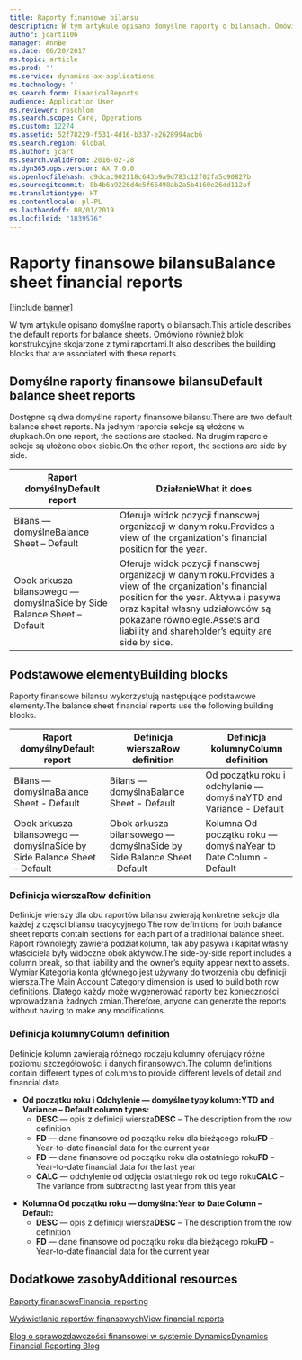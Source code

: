 ```yaml
---
title: Raporty finansowe bilansu
description: W tym artykule opisano domyślne raporty o bilansach. Omówiono również bloki konstrukcyjne skojarzone z tymi raportami.
author: jcart1106
manager: AnnBe
ms.date: 06/20/2017
ms.topic: article
ms.prod: ''
ms.service: dynamics-ax-applications
ms.technology: ''
ms.search.form: FinanicalReports
audience: Application User
ms.reviewer: roschlom
ms.search.scope: Core, Operations
ms.custom: 12274
ms.assetid: 52f78229-f531-4d16-b337-e2628994acb6
ms.search.region: Global
ms.author: jcart
ms.search.validFrom: 2016-02-28
ms.dyn365.ops.version: AX 7.0.0
ms.openlocfilehash: d9dcac902118c643b9a9d783c12f02fa5c90827b
ms.sourcegitcommit: 8b4b6a9226d4e5f66498ab2a5b4160e26dd112af
ms.translationtype: HT
ms.contentlocale: pl-PL
ms.lasthandoff: 08/01/2019
ms.locfileid: "1839576"
---
```

# <a name="balance-sheet-financial-reports"></a><span data-ttu-id="35257-104">Raporty finansowe bilansu</span><span class="sxs-lookup"><span data-stu-id="35257-104">Balance sheet financial reports</span></span>

[!include [banner](../includes/banner.md)]

<span data-ttu-id="35257-105">W tym artykule opisano domyślne raporty o bilansach.</span><span class="sxs-lookup"><span data-stu-id="35257-105">This article describes the default reports for balance sheets.</span></span> <span data-ttu-id="35257-106">Omówiono również bloki konstrukcyjne skojarzone z tymi raportami.</span><span class="sxs-lookup"><span data-stu-id="35257-106">It also describes the building blocks that are associated with these reports.</span></span> 

<a name="default-balance-sheet-reports"></a><span data-ttu-id="35257-107">Domyślne raporty finansowe bilansu</span><span class="sxs-lookup"><span data-stu-id="35257-107">Default balance sheet reports</span></span>
-----------------------------

<span data-ttu-id="35257-108">Dostępne są dwa domyślne raporty finansowe bilansu.</span><span class="sxs-lookup"><span data-stu-id="35257-108">There are two default balance sheet reports.</span></span> <span data-ttu-id="35257-109">Na jednym raporcie sekcje są ułożone w słupkach.</span><span class="sxs-lookup"><span data-stu-id="35257-109">On one report, the sections are stacked.</span></span> <span data-ttu-id="35257-110">Na drugim raporcie sekcje są ułożone obok siebie.</span><span class="sxs-lookup"><span data-stu-id="35257-110">On the other report, the sections are side by side.</span></span>

| <span data-ttu-id="35257-111">Raport domyślny</span><span class="sxs-lookup"><span data-stu-id="35257-111">Default report</span></span>                       | <span data-ttu-id="35257-112">Działanie</span><span class="sxs-lookup"><span data-stu-id="35257-112">What it does</span></span>                                                                                                                           |
|--------------------------------------|----------------------------------------------------------------------------------------------------------------------------------------|
| <span data-ttu-id="35257-113">Bilans — domyślne</span><span class="sxs-lookup"><span data-stu-id="35257-113">Balance Sheet – Default</span></span>              | <span data-ttu-id="35257-114">Oferuje widok pozycji finansowej organizacji w danym roku.</span><span class="sxs-lookup"><span data-stu-id="35257-114">Provides a view of the organization's financial position for the year.</span></span>                                                                 |
| <span data-ttu-id="35257-115">Obok arkusza bilansowego — domyślna</span><span class="sxs-lookup"><span data-stu-id="35257-115">Side by Side Balance Sheet – Default</span></span> | <span data-ttu-id="35257-116">Oferuje widok pozycji finansowej organizacji w danym roku.</span><span class="sxs-lookup"><span data-stu-id="35257-116">Provides a view of the organization's financial position for the year.</span></span> <span data-ttu-id="35257-117">Aktywa i pasywa oraz kapitał własny udziałowców są pokazane równolegle.</span><span class="sxs-lookup"><span data-stu-id="35257-117">Assets and liability and shareholder’s equity are side by side.</span></span> |

## <a name="building-blocks"></a><span data-ttu-id="35257-118">Podstawowe elementy</span><span class="sxs-lookup"><span data-stu-id="35257-118">Building blocks</span></span>
<span data-ttu-id="35257-119">Raporty finansowe bilansu wykorzystują następujące podstawowe elementy.</span><span class="sxs-lookup"><span data-stu-id="35257-119">The balance sheet financial reports use the following building blocks.</span></span>

| <span data-ttu-id="35257-120">Raport domyślny</span><span class="sxs-lookup"><span data-stu-id="35257-120">Default report</span></span>                       | <span data-ttu-id="35257-121">Definicja wiersza</span><span class="sxs-lookup"><span data-stu-id="35257-121">Row definition</span></span>                       | <span data-ttu-id="35257-122">Definicja kolumny</span><span class="sxs-lookup"><span data-stu-id="35257-122">Column definition</span></span>             |
|--------------------------------------|--------------------------------------|-------------------------------|
| <span data-ttu-id="35257-123">Bilans — domyślna</span><span class="sxs-lookup"><span data-stu-id="35257-123">Balance Sheet - Default</span></span>              | <span data-ttu-id="35257-124">Bilans — domyślna</span><span class="sxs-lookup"><span data-stu-id="35257-124">Balance Sheet - Default</span></span>              | <span data-ttu-id="35257-125">Od początku roku i odchylenie — domyślna</span><span class="sxs-lookup"><span data-stu-id="35257-125">YTD and Variance - Default</span></span>    |
| <span data-ttu-id="35257-126">Obok arkusza bilansowego — domyślna</span><span class="sxs-lookup"><span data-stu-id="35257-126">Side by Side Balance Sheet – Default</span></span> | <span data-ttu-id="35257-127">Obok arkusza bilansowego — domyślna</span><span class="sxs-lookup"><span data-stu-id="35257-127">Side by Side Balance Sheet – Default</span></span> | <span data-ttu-id="35257-128">Kolumna Od początku roku — domyślna</span><span class="sxs-lookup"><span data-stu-id="35257-128">Year to Date Column - Default</span></span> |

### <a name="row-definition"></a><span data-ttu-id="35257-129">Definicja wiersza</span><span class="sxs-lookup"><span data-stu-id="35257-129">Row definition</span></span>

<span data-ttu-id="35257-130">Definicje wierszy dla obu raportów bilansu zwierają konkretne sekcje dla każdej z części bilansu tradycyjnego.</span><span class="sxs-lookup"><span data-stu-id="35257-130">The row definitions for both balance sheet reports contain sections for each part of a traditional balance sheet.</span></span> <span data-ttu-id="35257-131">Raport równoległy zawiera podział kolumn, tak aby pasywa i kapitał własny właściciela były widoczne obok aktywów.</span><span class="sxs-lookup"><span data-stu-id="35257-131">The side-by-side report includes a column break, so that liability and the owner’s equity appear next to assets.</span></span> <span data-ttu-id="35257-132">Wymiar Kategoria konta głównego jest używany do tworzenia obu definicji wiersza.</span><span class="sxs-lookup"><span data-stu-id="35257-132">The Main Account Category dimension is used to build both row definitions.</span></span> <span data-ttu-id="35257-133">Dlatego każdy może wygenerować raporty bez konieczności wprowadzania żadnych zmian.</span><span class="sxs-lookup"><span data-stu-id="35257-133">Therefore, anyone can generate the reports without having to make any modifications.</span></span>

### <a name="column-definition"></a><span data-ttu-id="35257-134">Definicja kolumny</span><span class="sxs-lookup"><span data-stu-id="35257-134">Column definition</span></span>

<span data-ttu-id="35257-135">Definicje kolumn zawierają różnego rodzaju kolumny oferujący różne poziomu szczegółowości i danych finansowych.</span><span class="sxs-lookup"><span data-stu-id="35257-135">The column definitions contain different types of columns to provide different levels of detail and financial data.</span></span>

-   <span data-ttu-id="35257-136">**Od początku roku i Odchylenie — domyślne typy kolumn:**</span><span class="sxs-lookup"><span data-stu-id="35257-136">**YTD and Variance – Default column types:**</span></span>
    -   <span data-ttu-id="35257-137">**DESC** — opis z definicji wiersza</span><span class="sxs-lookup"><span data-stu-id="35257-137">**DESC** – The description from the row definition</span></span>
    -   <span data-ttu-id="35257-138">**FD** — dane finansowe od początku roku dla bieżącego roku</span><span class="sxs-lookup"><span data-stu-id="35257-138">**FD** – Year-to-date financial data for the current year</span></span>
    -   <span data-ttu-id="35257-139">**FD** — dane finansowe od początku roku dla ostatniego roku</span><span class="sxs-lookup"><span data-stu-id="35257-139">**FD** – Year-to-date financial data for the last year</span></span>
    -   <span data-ttu-id="35257-140">**CALC** — odchylenie od odjęcia ostatniego rok od tego roku</span><span class="sxs-lookup"><span data-stu-id="35257-140">**CALC** – The variance from subtracting last year from this year</span></span>

<!-- -->

-   <span data-ttu-id="35257-141">**Kolumna Od początku roku — domyślna:**</span><span class="sxs-lookup"><span data-stu-id="35257-141">**Year to Date Column – Default:**</span></span>
    -   <span data-ttu-id="35257-142">**DESC** — opis z definicji wiersza</span><span class="sxs-lookup"><span data-stu-id="35257-142">**DESC** – The description from the row definition</span></span>
    -   <span data-ttu-id="35257-143">**FD** — dane finansowe od początku roku dla bieżącego roku</span><span class="sxs-lookup"><span data-stu-id="35257-143">**FD** – Year-to-date financial data for the current year</span></span>



<a name="additional-resources"></a><span data-ttu-id="35257-144">Dodatkowe zasoby</span><span class="sxs-lookup"><span data-stu-id="35257-144">Additional resources</span></span>
--------

[<span data-ttu-id="35257-145">Raporty finansowe</span><span class="sxs-lookup"><span data-stu-id="35257-145">Financial reporting</span></span>](financial-reporting-getting-started.md)

[<span data-ttu-id="35257-146">Wyświetlanie raportów finansowych</span><span class="sxs-lookup"><span data-stu-id="35257-146">View financial reports</span></span>](view-financial-reports.md)

[<span data-ttu-id="35257-147">Blog o sprawozdawczości finansowej w systemie Dynamics</span><span class="sxs-lookup"><span data-stu-id="35257-147">Dynamics Financial Reporting Blog</span></span>](https://blogs.msdn.com/b/dynamics_financial_reporting/)



